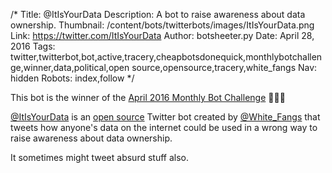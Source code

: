 /*
Title: @ItIsYourData
Description: A bot to raise awareness about data ownership.
Thumbnail: /content/bots/twitterbots/images/ItIsYourData.png
Link: https://twitter.com/ItIsYourData
Author: botsheeter.py
Date: April 28, 2016
Tags: twitter,twitterbot,bot,active,tracery,cheapbotsdonequick,monthlybotchallenge,winner,data,political,open source,opensource,tracery,white_fangs
Nav: hidden
Robots: index,follow
*/

<div class="note">
  <p>
    This bot is the winner of the <a href="/monthly-bot-challenge/2016-april/">April 2016 Monthly Bot Challenge</a> 👏👏👏
  </p>
</div>

[@ItIsYourData](https://twitter.com/ItIsYourData) is an [open source](http://cheapbotsdonequick.com/source/ItIsYourData) Twitter bot created by [@White_Fangs](https://twitter.com/White_fangs) that tweets how anyone's data on the internet could be used in a wrong way to raise awareness about data ownership.

It sometimes might tweet absurd stuff also.
